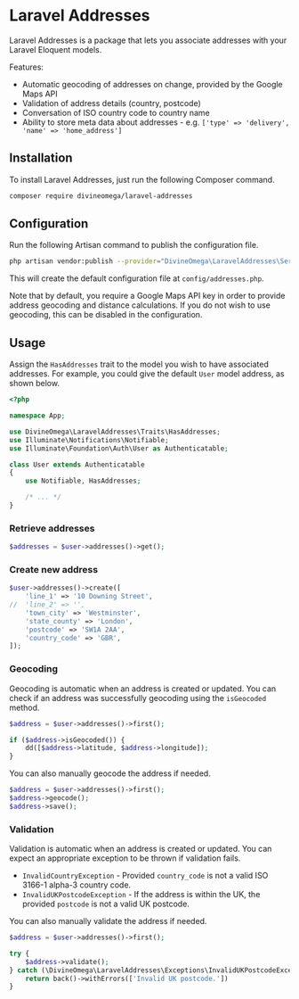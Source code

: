 # Laravel Addresses

Laravel Addresses is a package that lets you associate addresses with your Laravel
Eloquent models.

Features:

* Automatic geocoding of addresses on change, provided by the Google Maps API
* Validation of address details (country, postcode)
* Conversation of ISO country code to country name
* Ability to store meta data about addresses - e.g. `['type' => 'delivery', 'name' => 'home_address']`

## Installation

To install Laravel Addresses, just run the following Composer command.

```bash
composer require divineomega/laravel-addresses
```

## Configuration

Run the following Artisan command to publish the configuration file.

```bash
php artisan vendor:publish --provider="DivineOmega\LaravelAddresses\ServiceProvider" --force
```

This will create the default configuration file at `config/addresses.php`.

Note that by default, you require a Google Maps API key in order to provide
address geocoding and distance calculations. If you do not wish to use geocoding,
this can be disabled in the configuration.

## Usage

Assign the `HasAddresses` trait to the model you wish to have associated addresses.
For example, you could give the default `User` model address, as shown below.

```php
<?php

namespace App;

use DivineOmega\LaravelAddresses\Traits\HasAddresses;
use Illuminate\Notifications\Notifiable;
use Illuminate\Foundation\Auth\User as Authenticatable;

class User extends Authenticatable
{
    use Notifiable, HasAddresses;

    /* ... */
}
```

### Retrieve addresses

```php
$addresses = $user->addresses()->get();
```

### Create new address

```php
$user->addresses()->create([
    'line_1' => '10 Downing Street',
//  'line_2' => '',
    'town_city' => 'Westminster',
    'state_county' => 'London',
    'postcode' => 'SW1A 2AA',
    'country_code' => 'GBR',
]);
```

### Geocoding

Geocoding is automatic when an address is created or updated. You can check if 
an address was successfully geocoding using the `isGeocoded` method.

```php
$address = $user->addresses()->first();

if ($address->isGeocoded()) {
    dd([$address->latitude, $address->longitude]);
}
```

You can also manually geocode the address if needed.

```php
$address = $user->addresses()->first();
$address->geocode();
$address->save();
```

### Validation

Validation is automatic when an address is created or updated. You can expect an
appropriate exception to be thrown if validation fails.

* `InvalidCountryException` - Provided `country_code` is not a valid ISO 3166-1 alpha-3 country code.
* `InvalidUKPostcodeException` - If the address is within the UK, the provided `postcode` is not a valid UK postcode.

You can also manually validate the address if needed.

```php
$address = $user->addresses()->first();

try {
    $address->validate();
} catch (\DivineOmega\LaravelAddresses\Exceptions\InvalidUKPostcodeException $e) {
    return back()->withErrors(['Invalid UK postcode.'])
}
```

